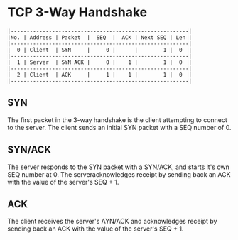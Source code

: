 # TCP 3-Way Handshake

```
|--------------------------------------------------------|
|No. | Address | Packet  |  SEQ  |  ACK | Next SEQ | Len |
|--------------------------------------------------------|
|  0 | Client  | SYN     |     0 |      |        1 |  0  |
|--------------------------------------------------------|
|  1 | Server  | SYN ACK |     0 |    1 |        1 |  0  |
|--------------------------------------------------------|
|  2 | Client  | ACK     |     1 |    1 |        1 |  0  |
|--------------------------------------------------------|
```

## SYN
The first packet in the 3-way handshake is the client attempting to connect to the server. The client sends an initial SYN packet with a SEQ number of 0.

## SYN/ACK
The server responds to the SYN packet with a SYN/ACK, and starts it's own SEQ number at 0. The serveracknowledges receipt by sending back an ACK with the value of the server's SEQ + 1.

## ACK
The client receives the server's AYN/ACK and acknowledges receipt by sending back an ACK with the value of the server's SEQ + 1.

